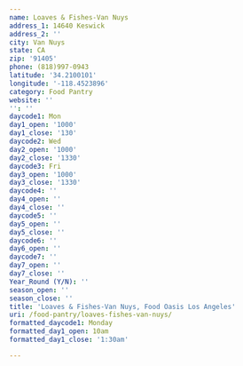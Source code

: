```yaml
---
name: Loaves & Fishes-Van Nuys
address_1: 14640 Keswick
address_2: ''
city: Van Nuys
state: CA
zip: '91405'
phone: (818)997-0943
latitude: '34.2100101'
longitude: '-118.4523896'
category: Food Pantry
website: ''
'': ''
daycode1: Mon
day1_open: '1000'
day1_close: '130'
daycode2: Wed
day2_open: '1000'
day2_close: '1330'
daycode3: Fri
day3_open: '1000'
day3_close: '1330'
daycode4: ''
day4_open: ''
day4_close: ''
daycode5: ''
day5_open: ''
day5_close: ''
daycode6: ''
day6_open: ''
daycode7: ''
day7_open: ''
day7_close: ''
Year_Round (Y/N): ''
season_open: ''
season_close: ''
title: 'Loaves & Fishes-Van Nuys, Food Oasis Los Angeles'
uri: /food-pantry/loaves-fishes-van-nuys/
formatted_daycode1: Monday
formatted_day1_open: 10am
formatted_day1_close: '1:30am'

---
```

